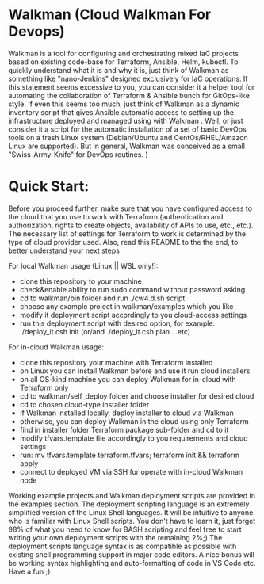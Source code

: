# Walkman (Cloud Walkman For Devops)

Walkman is a tool for configuring and orchestrating mixed IaC projects
based on existing code-base for Terraform, Ansible, Helm, kubectl. To quickly 
understand what it is and why it is, just think of Walkman as something 
like "nano-Jenkins" designed exclusively for IaC operations. If this statement
seems excessive to you, you can consider it a helper tool for automating the
collaboration of Terraform & Ansible bunch for GitOps-like style. If even this 
seems too much, just think of Walkman as a dynamic inventory script that 
gives Ansible automatic access to setting up the infrastructure deployed 
and managed using with Walkman . Well, or just consider it a script for the 
automatic installation of a set of basic DevOps tools on a fresh Linux system 
(Debian/Ubuntu and CentOs/RHEL/Amazon Linux are supported). But in general, 
Walkman was conceived as a small "Swiss-Army-Knife" for DevOps routines. )

# Quick Start:
Before you proceed further, make sure that you have configured access to the cloud 
that you use to work with Terraform (authentication and authorization, rights to 
create objects, availability of APIs to use, etc., etc.). The necessary list of 
settings for Terraform to work is determined by the type of cloud provider used.
Also, read this README to the the end, to better understand your next steps

For local Walkman usage (Linux || WSL only!):
- clone this repository to your machine
- check&enable ability to run sudo command without password asking
- cd to walkman/bin folder and run ./cw4.d.sh script
- choose any example project in  walkman/examples which you like
 - modify it deployment script accordingly to you cloud-access settings
 - run this deployment script with desired option, for example: 
   ./deploy_it.csh init (or/and ./deploy_it.csh plan  ...etc)

For in-cloud Walkman usage:
- clone this repository your machine with Terraform installed
-  on Linux you can install Walkman before and use it run cloud installers
- on all OS-kind machine you can deploy Walkman for in-cloud with Terraform only
- cd to walkman/self_deploy folder and choose installer for desired cloud
- cd to chosen cloud-type installer folder
- if Walkman installed locally, deploy installer to cloud via Walkman 
- otherwise, you can deploy Walkman in the cloud using only Terraform 
- find in installer folder Terraform package sub-folder and cd to it
- modify tfvars.template file accordingly to you requirements and cloud settings
- run: mv tfvars.template terraform.tfvars; terraform init && terraform apply
- connect to deployed VM via SSH for operate with in-cloud Walkman node

Working example projects and Walkman deployment scripts are provided in the 
examples section. The deployment scripting language is an extremely 
simplified version of the Linux Shell languages. It will be intuitive to 
anyone who is familiar with Linux Shell scripts. You don't have to learn it, 
just forget 98% of what you need to know for BASH scripting and feel free 
to start writing your own deployment scripts with the remaining 2%;) The 
deployment scripts language syntax is as compatible as possible with existing 
shell programming support in major code editors. A nice bonus will be working 
syntax highlighting and auto-formatting of code in VS Code etc. Have a fun ;)



